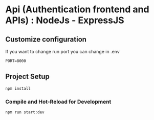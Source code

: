 # Api (Authentication frontend and APIs) : NodeJs - ExpressJS

## Customize configuration

If you want to change run port you can change in .env
```text
PORT=8000
```

## Project Setup

```sh
npm install
```

### Compile and Hot-Reload for Development

```sh
npm run start:dev
```

